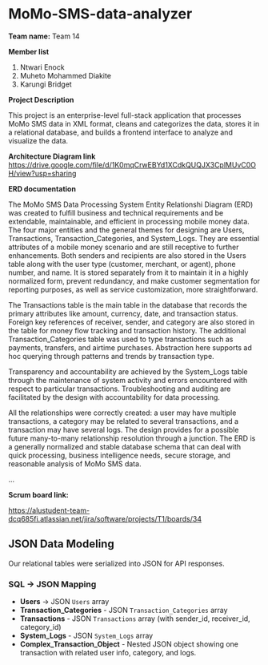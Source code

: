 # MoMo-SMS-data-analyzer

**Team name:**
Team 14

**Member list**

1. Ntwari Enock
2. Muheto Mohammed Diakite
3. Karungi Bridget

**Project Description**

This project is an enterprise-level full-stack application that processes MoMo SMS data in XML format, cleans and categorizes the data, stores it in a relational database, and builds a frontend interface to analyze and visualize the data.

**Architecture Diagram link**
https://drive.google.com/file/d/1K0mqCrwEBYd1XCdkQUQJX3CplMUvC0OH/view?usp=sharing

**ERD documentation**

The MoMo SMS Data Processing System Entity Relationshi Diagram (ERD) was created to fulfill business and technical requirements and be extendable, maintainable, and efficient in processing mobile money data. The four major entities and the general themes for designing are Users, Transactions, Transaction_Categories, and System_Logs. They are essential attributes of a mobile money scenario and are still receptive to further enhancements.
Both senders and recipients are also stored in the Users table along with the user type (customer, merchant, or agent), phone number, and name. It is stored separately from it to maintain it in a highly normalized form, prevent redundancy, and make customer segmentation for reporting purposes, as well as service customization, more straightforward.


The Transactions table is the main table in the database that records the primary attributes like amount, currency, date, and transaction status. Foreign key references of receiver, sender, and category are also stored in the table for money flow tracking and transaction history.
The additional Transaction_Categories table was used to type transactions such as payments, transfers, and airtime purchases. Abstraction here supports ad hoc querying through patterns and trends by transaction type.


Transparency and accountability are achieved by the System_Logs table through the maintenance of system activity and errors encountered with respect to particular transactions. Troubleshooting and auditing are facilitated by the design with accountability for data processing.


All the relationships were correctly created: a user may have multiple transactions, a category may be related to several transactions, and a transaction may have several logs. The design provides for a possible future many-to-many relationship resolution through a junction. The ERD is a generally normalized and stable database schema that can deal with quick processing, business intelligence needs, secure storage, and reasonable analysis of MoMo SMS data.


...








**Scrum board link:**

https://alustudent-team-dcq685fi.atlassian.net/jira/software/projects/T1/boards/34


## JSON Data Modeling
Our relational tables were serialized into JSON for API responses.  

### SQL → JSON Mapping
- **Users** → JSON `Users` array  
- **Transaction_Categories** - JSON `Transaction_Categories` array  
- **Transactions** - JSON `Transactions` array (with sender_id, receiver_id, category_id)  
- **System_Logs** - JSON `System_Logs` array  
- **Complex_Transaction_Object** - Nested JSON object showing one transaction with related user info, category, and logs.   
